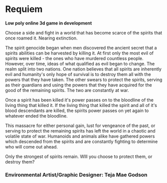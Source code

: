 Requiem
=======

**Low poly online 3d game in development**

Choose a side and fight in a world that has become scarce of the spirits that once roamed it. Nearing extinction.

The spirit genocide began when men discovered the ancient secret that a spirits abilities can be harvested by killing it. At first only the most evil of spirits were killed - the ones who have murdered countless people. However, over time, ideas of what qualified as evil began to change. The realm split into two nations. One nation believes that all spirits are inherently evil and humanity's only hope of survival is to destroy them all with the powers that they have taken. The other swears to protect the spirits, serving as their guardians and using the powers that they have acquired for the good of the remaining spirits. The two are constantly at war.

Once a spirit has been killed it's power passes on to the bloodline of the living thing that killed it. If the living thing that killed the spirit and all of it's blood descendants are killed, the spirits power passes on yet again to whatever ended the bloodline.

This massacre for either personal gain, lust for vengeance of the past, or serving to protect the remaining spirits has left the world in a chaotic and volatile state of war. Humanoids and animals alike have gathered powers which descended from the spirits and are constantly fighting to determine who will come out ahead.

Only the strongest of spirits remain. WIll you choose to protect them, or destroy them?

### Environmental Artist/Graphic Designer: Teja Mae Godson ###
